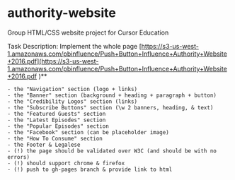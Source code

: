 # authority-website
Group HTML/CSS website project for Cursor Education

Task Description:
Implement the whole page [https://s3-us-west-1.amazonaws.com/pbinfluence/Push+Button+Influence+Authority+Website+2016.pdf](https://s3-us-west-1.amazonaws.com/pbinfluence/Push+Button+Influence+Authority+Website+2016.pdf )**

    - the "Navigation" section (logo + links)
    - the "Banner" section (background + heading + paragraph + button)
    - the "Credibility Logos" section (links)
    - the "Subscribe Buttons" section (\w 2 banners, heading, & text)
    - the "Featured Guests" section
    - the "Latest Episodes" section
    - the "Popular Episodes" section
    - the "Facebook" section (can be placeholder image)
    - the "How To Consume" section
    - the Footer & Legalese
    - (!) the page should be validated over W3C (and should be with no errors)
    - (!) should support chrome & firefox
    - (!) push to gh-pages branch & provide link to html
